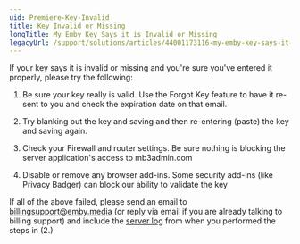 ```yaml
---
uid: Premiere-Key-Invalid
title: Key Invalid or Missing
longTitle: My Emby Key Says it is Invalid or Missing
legacyUrl: /support/solutions/articles/44001173116-my-emby-key-says-it-is-invalid-or-missing
---
```


If your key says it is invalid or missing and you're sure you've entered it properly, please try the following:

1. Be sure your key really is valid. Use the Forgot Key feature to have it re-sent to you and check the expiration date on that email.

2. Try blanking out the key and saving and then re-entering (paste) the key and saving again.

3. Check your Firewall and router settings.  Be sure nothing is blocking the server application's access to mb3admin.com

4. Disable or remove any browser add-ins.  Some security add-ins (like Privacy Badger) can block our ability to validate the key

If all of the above failed, please send an email to [billingsupport@emby.media](mailto:billingsupport@emby.media)  (or reply via email if you are already talking to billing support) and include the [server log](https://emby.media/community/index.php?/topic/739-how-to-report-a-problem/) from when you performed the steps in (2.)